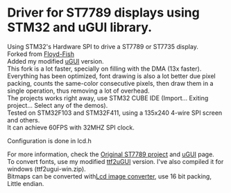 # Driver for ST7789 displays using STM32 and uGUI library.
Using STM32's Hardware SPI to drive a ST7789 or ST7735 display.<br>
Forked from [Floyd-Fish](https://github.com/Floyd-Fish/ST7789-STM32)<br>
Added my modified [uGUI](https://github.com/deividalfa/UGUI) version.<br>
This fork is a lot faster, specially on filling with the DMA (13x faster).<br>
Everything has been optimized, font drawing is also a lot better due pixel packing, counts the same-color consecutive pixels,
then draw them in a single operation, thus removing a lot of overhead.<br>
The projects works right away, use STM32 CUBE IDE (Import... Exiting project... Select any of the demos).<br>
Tested on STM32F103 and STM32F411, using a 135x240 4-wire SPI screen and others.<br>
It can achieve 60FPS with 32MHZ SPI clock.<br>

Configuration is done in lcd.h <br>

For more information, check the [Original ST7789 project](https://github.com/Floyd-Fish/ST7789-STM32) and [uGUI](https://github.com/achimdoebler/UGUI) page.<br>
To convert fonts, use my modified [ttf2uGUI](https://github.com/deividalfa/ttf2ugui) version. I've also compiled it for windows (ttf2ugui-win.zip).<br>
Bitmaps can be converted with[Lcd image converter](https://sourceforge.net/projects/lcd-image-converter/), use 16 bit packing, Little endian.<br>
